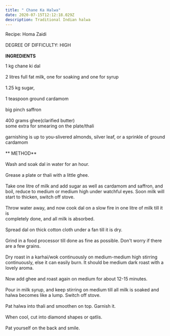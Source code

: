 ```yaml
---
title: " Chane Ka Halwa"
date: 2020-07-15T12:12:18.029Z
description: Traditional Indian halwa
---
```

 Recipe: Homa Zaidi\
  \
  DEGREE OF DIFFICULTY: HIGH\
  \
  **INGREDIENTS**

  1 kg chane ki dal\
  \
  2 litres full fat milk, one for soaking and one for syrup\
  \
  1.25 kg sugar,\
  \
  1 teaspoon ground cardamom\
  \
  big pinch saffron\
  \
  400 grams ghee(clarified butter)\
  some extra for smearing on the plate/thali\
  \
  garnishing is up to you-slivered almonds, silver leaf, or a sprinkle of ground cardamom\
  \
 ** METHOD**\
  \
  Wash and soak dal in water for an hour.\
  \
  Grease a plate or thali with a little ghee.\
  \
  Take one litre of milk and add sugar as well as cardamom and saffron, and boil, reduce to medium or medium high under watchful eyes. Soon milk will start to thicken, switch off stove.\
  \
  Throw water away, and now cook dal on a slow fire in one litre of milk till it is\
  completely done, and all milk is absorbed.\
  \
  Spread dal on thick cotton cloth under a fan till it is dry.\
  \
  Grind in a food processor till done as fine as possible. Don't worry if there are a few grains.\
  \
  Dry roast in a karhai/wok continuously on medium-medium high stirring continuously, else it can easily burn. It should be medium dark roast with a lovely aroma.\
  \
  Now add ghee and roast again on medium for about 12-15 minutes.\
  \
  Pour in milk syrup, and keep stirring on medium till all milk is soaked and halwa becomes like a lump. Switch off stove.\
  \
  Pat halwa into thali and smoothen on top. Garnish it.\
  \
  When cool, cut into diamond shapes or qatlis.\
  \
  Pat yourself on the back and smile.